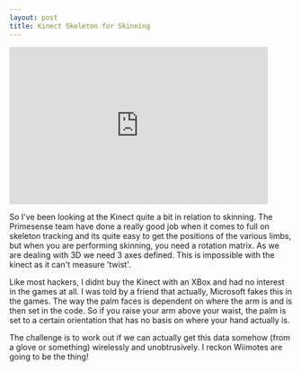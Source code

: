 ```yaml
--- 
layout: post
title: Kinect Skeleton for Skinning
---
```



<iframe src="https://player.vimeo.com/video/http://vimeo.com/21351996" width="460" height="280" frameborder="0" webkitAllowFullScreen mozallowfullscreen allowFullScreen></iframe> 


So I've been looking at the Kinect quite a bit in relation to skinning. The Primesense team have done a really good job when it comes to full on skeleton tracking and its quite easy to get the positions of the various limbs, but when you are performing skinning, you need a rotation matrix. As we are dealing with 3D we need 3 axes defined. This is impossible with the kinect as it can't measure 'twist'.


Like most hackers, I didnt buy the Kinect with an XBox and had no interest in the games at all. I was told by a friend that actually, Microsoft fakes this in the games. The way the palm faces is dependent on where the arm is and is then set in the code. So if you raise your arm above your waist, the palm is set to a certain orientation that has no basis on where your hand actually is.


The challenge is to work out if we can actually get this data somehow (from a glove or something) wirelessly and unobtrusively. I reckon Wiimotes are going to be the thing!
